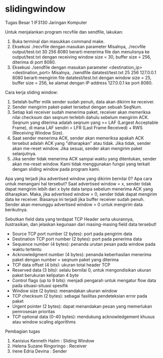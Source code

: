# slidingwindow
Tugas Besar 1 IF3130 Jaringan Komputer

Untuk menjalankan program recvfile dan sendfile, lakukan:
1. Buka terminal dan masukkan command make.
2. Eksekusi ./recvfile dengan masukan parameter <filename> <windowsize> <buffersize> <port>
  Misalnya, ./recvfile output/test.txt 30 256 8080 berarti menerima file dan menulisnya ke output/test.txt dengan receiving window size = 30, buffer size = 256, diterima di port 8080.
3. Eksekusi ./sendfile dengan masukan parameter <filename> <windowsize> <buffersize> <destination_ip> <destination_port>
  Misalnya, ./sendfile datatest/test.txt 25 256 127.0.0.1 8080 berarti mengirim file datatest/test.txt dengan window size = 25, buffer size = 256, ke alamat dengan IP address 127.0.0.1 ke port 8080.

Cara kerja sliding window:
1. Setelah buffer milik sender sudah penuh, data akan dikirim ke receiver.
2. Sender mengirim paket-paket tersebut dengan sebuah SeqNum.
3. Setiap kali receiver sudah menerima paket, receiver akan memeriksa nilai checksum dan seqnum terlebih dahulu sebelum mengirim ACK. Seqnum yang diterima adalah seqnum yang >= LAF (Largest Acceptable Frame), di mana LAF sendiri = LFR (Last Frame Received) + RWS (Receiving Window Size).
4. Saat sender menerima ACK, sender akan memeriksa apakah ACK tersebut adalah ACK yang "diharapkan" atau tidak. Jika tidak, sender akan me-reset window. Jika sesuai, sender akan mengirim paket selanjutnya.
5. Jika sender tidak menerima ACK sampai waktu yang ditentukan, sender akan me-reset window.
Kami tidak menggunakan fungsi yang terkait dengan sliding window pada program kami. 

Apa yang terjadi jika advertised window yang dikirim bernilai 0? Apa cara untuk menangani hal tersebut?
Saat advertised window = x, sender tidak dapat mengirim lebih dari x byte data tanpa sebelum menerima ACK yang diharapkan. Maka, jika advertised window = 0, sender tidak dapat mengirim data ke receiver. Biasanya ini terjadi jika buffer receiver sudah penuh. Sender akan menunggu advertised window > 0 untuk mengirim data berikutnya.

Sebutkan field data yang terdapat TCP Header serta ukurannya, ilustrasikan, dan jelaskan kegunaan dari masing-masing field data tersebut!
- Source TCP port number (2 bytes): port pada pengirim data
- Destination TCP port number (2 bytes): port pada penerima data
- Sequence number (4 bytes): penanda urutan pesan pada window pada waktu tertentu
- Acknowledgment number (4 bytes): penanda keberhasilan menerima paket dengan number = seqnum paket yang diterima
- TCP data offset (4 bits): ukuran total header TCP
- Reserved data (3 bits): selalu bernilai 0, untuk mengondisikan ukuran paket berukuran kelipatan 4 byte
- Control flags (up to 9 bits): menjadi pengarah untuk mengatur flow data pada situasi-situasi spesifik
- Window size (2 bytes): menandakan ukuran window
- TCP checksum (2 bytes): sebagai fasilitas pendeteksian error pada paket
- Urgent pointer (2 bytes): dapat menandakan pesan yang memerlukan pemrosesan prioritas
- TCP optional data (0-40 bytes): mendukung acknowledgement khusus atau window scaling algorithms

Pembagian tugas
1. Kanisius Kenneth Halim : Sliding Window
2. Helena Suzane Ringoringo : Receiver
3. Irene Edria Devina : Sender
